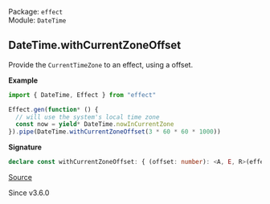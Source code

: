 Package: `effect`<br />
Module: `DateTime`<br />

## DateTime.withCurrentZoneOffset

Provide the `CurrentTimeZone` to an effect, using a offset.

**Example**

```ts
import { DateTime, Effect } from "effect"

Effect.gen(function* () {
  // will use the system's local time zone
  const now = yield* DateTime.nowInCurrentZone
}).pipe(DateTime.withCurrentZoneOffset(3 * 60 * 60 * 1000))
```

**Signature**

```ts
declare const withCurrentZoneOffset: { (offset: number): <A, E, R>(effect: Effect.Effect<A, E, R>) => Effect.Effect<A, E, Exclude<R, CurrentTimeZone>>; <A, E, R>(effect: Effect.Effect<A, E, R>, offset: number): Effect.Effect<A, E, Exclude<R, CurrentTimeZone>>; }
```

[Source](https://github.com/Effect-TS/effect/tree/main/packages/effect/src/DateTime.ts#L1063)

Since v3.6.0